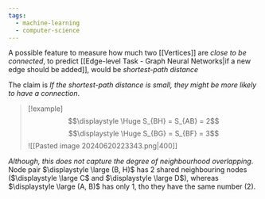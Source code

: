 ```yaml
---
tags:
  - machine-learning
  - computer-science
---
```

A possible feature to measure how much two [[Vertices]] are *close to be connected*, to predict [[Edge-level Task - Graph Neural Networks|if a new edge should be added]], would be *shortest-path distance*

The claim is *If the shortest-path distance is small, they might be more likely to have a connection*.

>[!example] 
>$$\displaystyle \Huge S_{BH} = S_{AB} = 2$$
>$$\displaystyle \Huge S_{BG} = S_{BF} = 3$$
>![[Pasted image 20240620223343.png|400]]

*Although, this does not capture the degree of neighbourhood overlapping*.
Node pair $\displaystyle \large (B, H)$ has 2 shared neighbouring nodes ($\displaystyle \large C$ and $\displaystyle \large D$), whereas $\displaystyle \large (A, B)$ has only 1, tho they have the same number (2).